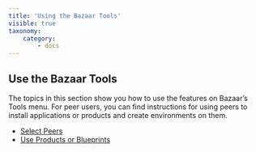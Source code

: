 ```yaml
---
title: 'Using the Bazaar Tools'
visible: true
taxonomy:
    category:
        - docs
---
```



## Use the Bazaar Tools
The topics in this section show you how to use the features on Bazaar’s Tools menu. For peer users, you can find instructions for using peers to install applications or products and create environments on them. 

* [Select Peers](https://github.com/subutai-io/documentation/wiki/Select-Peers)
* [Use Products or Blueprints](https://github.com/subutai-io/documentation/wiki/Use-Products-or-Blueprints)
